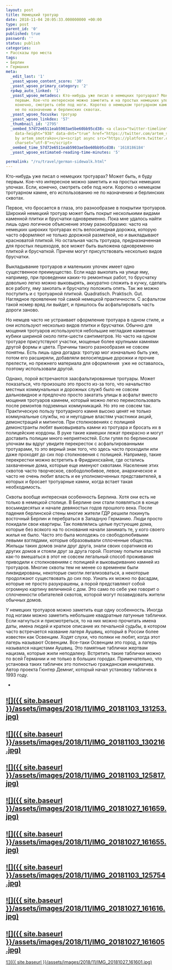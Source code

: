```yaml
---
layout: post
title: Немецкий тротуар
date: 2018-11-04 20:05:33.000000000 +00:00
type: post
parent_id: '0'
published: true
password: ''
status: publish
categories:
- Рассказы про места
tags:
- Берлин
- Германия
meta:
  _edit_last: '1'
  _yoast_wpseo_content_score: '30'
  _yoast_wpseo_primary_category: '2'
  rp4wp_auto_linked: '1'
  _yoast_wpseo_metadesc: Кто-нибудь уже писал о немецких тротуарах? Может быть я буду
    первым. Кое-что интересное можно заметить и на простых немецких улочках. Если,
    конечно, смотреть себе под ноги. Коротко о немецком тротуарном камне, его использованию
    не по назначению и берлинских сквотах.
  _yoast_wpseo_focuskw: тротуар
  _yoast_wpseo_linkdex: '57'
  _thumbnail_id: '2795'
  _oembed_57d72e6511eab5903ae5be60bb95cd38: <a class="twitter-timeline" data-width="625"
    data-height="938" data-dnt="true" href="https://twitter.com/artem_smotrakov?ref_src=twsrc%5Etfw">Tweets
    by artem_smotrakov</a><script async src="https://platform.twitter.com/widgets.js"
    charset="utf-8"></script>
  _oembed_time_57d72e6511eab5903ae5be60bb95cd38: '1618186184'
  _yoast_wpseo_estimated-reading-time-minutes: '5'

permalink: "/ru/travel/german-sidewalk.html"
---
```

Кто-нибудь уже писал о немецких тротуарах? Может быть, я буду первым. Кое-что интересное можно заметить и на простых немецких улочках. Если, конечно, смотреть себе под ноги. Коротко о немецком тротуарном камне, его использованию не по назначению и берлинских сквотах.

<!--more-->

Первое, что бросается в глаза, это разнообразие в покрытии тротуаров. Широкий немецкий тротуар может быть покрыт несколькими видами каменной плитки и брусчатки одновременно. Пока мне удалось найти лишь одно логичное объяснение этому разнообразию: часто на немецких широких тротуарах есть велосипедная дорожка, которую часто оформляют не только дорожной разметкой, но и выкладывают красноватой плиткой. Но остальная часть тротуара, предназначенная для простых пешеходов, все может быть выложена одновременно плиткой и брусчаткой. Причем могут присутствовать несколько видов брусчатки.

Выкладывание тротуаров и маленьких улочек имеет одно существенное преимущество. Если надо выкопать на улице яму, например, при проведении каких-то ремонтных работ, то брусчатку довольно легко можно выковырять, аккуратно сложить в кучку, сделать все работу, яму закопать и брусчатку положить опять. Так же можно поступить и с тротуарной плиткой. Quadratisch. Praktisch. Gut. Наглядное проявление той самой немецкой практичности. С асфальтом такой номер вряд ли выйдет, и пришлось бы асфальтировать часть дороги заново.

Но немцев часто не устраивает оформление тротуара в одном стиле, и они используют несколько видов плитки и брусчатки. Обычно для мощения тротуаров используются небольшие негладкие каменные кубики шириной около пяти-шести сантиметров. Но часто на одном тротуаре присутствуют участки, мощеные более крупными камнями другой формы и цвета.&nbsp;Причины такого разнообразия не совсем понятны. Есть лишь одна догадка: тротуар мог изначально быть уже, потом его расширяли, добавляли велосипедные дорожки и прочие прелести, но прежнего материала для оформления&nbsp; уже не оставалось, поэтому использовали другой.

Однако, порой встречаются заасфальтированные тротуары. Может показаться, что произошло это просто из-за того, что начальство местных коммунальных и дорожных служб было не совсем дальновидное и предпочло просто закатать улицы в асфальт вместо мощения тротуаров камнем, который можно легко переиспользовать после ремонтов подземных коммуникаций. Но это не совсем так. Практическую пользу тротуарного камня высоко ценят не только коммунальные службы, но и неугодные властям участники акций, демонстраций и митингов. При столкновениях с полицией демонстранты любят выковыривать камни из тротуара и бросать их в полицейские кордоны. В руке такие камешки лежат прекрасно и могут доставить полиции много неприятностей. Если гуляя по берлинским улочкам вы вдруг увидите перекресток с асфальтированными тротуарами, то это верный знак того, что здесь часто проходили или даже проходят до сих пор столкновения с полицией. Например, такие перекрестки можно встретить в Фридрихсхайне, где остались захваченные дома, которые еще именуют сквотами. Население этих сквотов часто творческое, свободолюбивое, левое, анархическое и часто не очень любит власть и ее уполномоченных представителей, в которых и бросает тротуарные камни, когда встает такая необходимость.

Сквоты вообще интересная особенность Берлина. Хотя они есть не только в немецкой столице. В Берлине они стали появляться в конце восьмидесятых и начале девяностых годов прошлого века. После падения берлинской стены многие жители ГДР решили покинуть восточный Берлин и перебраться в Западную Германию. Люди просто покидали свои квартиры. Так появлялись целые пустующие дома, которые без всякого на то основания начали занимать те, у кого своего жилья не было. Часто это была молодежь со свободолюбивыми левыми взглядами, которые образовывали сплоченные общества. Жильцы таких домов знали друг друга, знали своих соратников из других домов и стояли друг за друга горой. Поэтому попытки властей как-то вмешаться в этот не совсем легальный способ проживания приводили к столкновениям с полицией и выковыриванию камней из тротуаров. Многие сквоты тем не менее со временем были ликвидированы, некоторые смогли легализоваться, а некоторые продолжают существовать до сих пор. Узнать их можно по фасадам, которые не просто разукрашены, а порой представляют собой огромную картину величиной с дом. Это само по себе уже говорит о сплоченности обитателей сквотов, которой могут позавидовать жители обычных домов.

У немецких тротуаров можно заметить еще одну особенность. Иногда под ногами можно заметить небольшие квадратные латунные таблички. Если нагнуться и присмотреться, то на них можно прочитать имена даты, имена людей и краткое описание их печальной судьбы, в котором часто встречается название лагеря Аушвиц, который в России более известен как Освенцим. Ходят слухи, что поляки не любят, когда этот лагерь называют Освенцим. Все-таки Освенцим это город, а лагерь назывался нацистами Аушвиц. Это памятные таблички жертвам нацизма, которые жили неподалеку. Встретить такие таблички можно по всей Германии и не только в больших городах. Примечательно, что установка таких табличек это полностью гражданская инициатива. Автор проекта&nbsp;Гюнтер Демниг, который начал установку табличек в 1993 году.

<!-- wp:gallery {"ids":[4161,4162,4163,4164,4165,4166,4167,4168,4169],"linkTo":"file"} -->

- 
[![]({{ site.baseurl }}/assets/images/2018/11/IMG_20181103_131253.jpg)](/wp-content/uploads/2021/05/IMG_20181103_131253.jpg)
- 
[![]({{ site.baseurl }}/assets/images/2018/11/IMG_20181103_130216.jpg)](/wp-content/uploads/2021/05/IMG_20181103_130216.jpg)
- 
[![]({{ site.baseurl }}/assets/images/2018/11/IMG_20181103_125817.jpg)](/wp-content/uploads/2021/05/IMG_20181103_125817.jpg)
- 
[![]({{ site.baseurl }}/assets/images/2018/11/IMG_20181027_161659.jpg)](/wp-content/uploads/2021/05/IMG_20181027_161659.jpg)
- 
[![]({{ site.baseurl }}/assets/images/2018/11/IMG_20181027_161655.jpg)](/wp-content/uploads/2021/05/IMG_20181027_161655.jpg)
- 
[![]({{ site.baseurl }}/assets/images/2018/11/IMG_20181103_125754.jpg)](/wp-content/uploads/2021/05/IMG_20181103_125754.jpg)
- 
[![]({{ site.baseurl }}/assets/images/2018/11/IMG_20181027_161616.jpg)](/wp-content/uploads/2021/05/IMG_20181027_161616.jpg)
- 
[![]({{ site.baseurl }}/assets/images/2018/11/IMG_20181027_161605.jpg)](/wp-content/uploads/2021/05/IMG_20181027_161605.jpg)
- 
[![]({{ site.baseurl }}/assets/images/2018/11/IMG_20181027_161601.jpg)](/wp-content/uploads/2021/05/IMG_20181027_161601.jpg)

<!-- /wp:gallery -->

